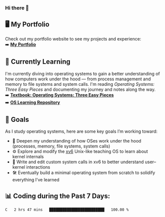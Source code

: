 ### Hi there 🌱  

## 🖥️ My Portfolio  
Check out my portfolio website to see my projects and experience:  
➡️ [**My Portfolio**](https://dieg0raf.github.io/)  

## 📘 Currently Learning  
I'm currently diving into operating systems to gain a better understanding of how computers work under the hood — from process management and memory to file systems and system calls. I'm reading *Operating Systems: Three Easy Pieces* and documenting my journey and notes along the way.  
➡️ [**Textbook: Operating Systems: Three Easy Pieces**](https://pages.cs.wisc.edu/~remzi/OSTEP/)  
➡️ [**OS Learning Repository**](https://github.com/Dieg0raf/os)

## 🎯 Goals  
As I study operating systems, here are some key goals I’m working toward:

- 🧠 Deepen my understanding of how OSes work under the hood (processes, memory, file systems, system calls)
- ⚙️ Explore and modify the [xv6](https://github.com/mit-pdos/xv6-public) Unix-like teaching OS to learn about kernel internals
- 🔧 Write and edit custom system calls in xv6 to better understand user–kernel interactions
- 🛠️ Eventually build a minimal operating system from scratch to solidify everything I've learned


## 📊 Coding during the Past 7 Days: 
<!--START_SECTION:waka-->

```txt
C   2 hrs 47 mins   █████████████████████████   100.00 %
```

<!--END_SECTION:waka-->
<!--
**Dieg0raf/Dieg0raf** is a ✨ _special_ ✨ repository because its `README.md` (this file) appears on your GitHub profile.

Here are some ideas to get you started:

- 🔭 I’m currently working on ...
- 🌱 I’m currently learning ...
- 👯 I’m looking to collaborate on ...
- 🤔 I’m looking for help with ...
- 💬 Ask me about ...
- 📫 How to reach me: ...
- 😄 Pronouns: ...
- ⚡ Fun fact: ...
-->
